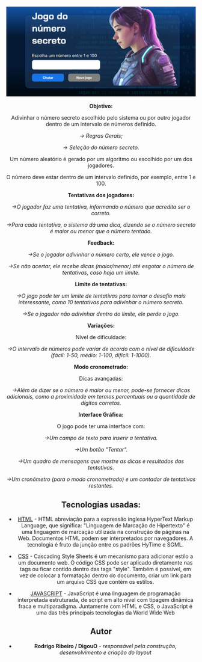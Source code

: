 <div align="center">

<p align="center">
    <img src="img/img_numeroSecreto.png" alt="Numero_Secreto." width="900" height="auto">
</p>

<p align="center"## Descrição Básica:/p>

<b>Objetivo:</b> 

Adivinhar o número secreto escolhido pelo sistema ou por outro jogador dentro de um intervalo de números definido.

<em>-> Regras Gerais;</em>

<em>-> Seleção do número secreto.</em>

Um número aleatório é gerado por um algoritmo ou escolhido por um dos jogadores.

O número deve estar dentro de um intervalo definido, por exemplo, entre 1 e 100.

<b>Tentativas dos jogadores:</b>

<em>->O jogador faz uma tentativa, informando o número que acredita ser o correto.</em>

<em>->Para cada tentativa, o sistema dá uma dica, dizendo se o número secreto é maior ou menor que o número tentado.</em>

<b>Feedback:</b>

<em>->Se o jogador adivinhar o número certo, ele vence o jogo.</em>

<em>->Se não acertar, ele recebe dicas (maior/menor) até esgotar o número de tentativas, caso haja um limite.</em>

<b>Limite de tentativas:</b>

<em>->O jogo pode ter um limite de tentativas para tornar o desafio mais interessante, como 10 tentativas para adivinhar o número secreto.</em>

<em>->Se o jogador não adivinhar dentro do limite, ele perde o jogo.</em>

<b>Variações:</b>

Nível de dificuldade: 

<em>->O intervalo de números pode variar de acordo com o nível de dificuldade (fácil: 1-50, médio: 1-100, difícil: 1-1000).</em>

<b>Modo cronometrado:</b> 

Dicas avançadas: 

<em>->Além de dizer se o número é maior ou menor, pode-se fornecer dicas adicionais, como a proximidade em termos percentuais ou a quantidade de dígitos corretos.</em>

<b>Interface Gráfica:</b>

O jogo pode ter uma interface com:

<em>->Um campo de texto para inserir a tentativa.

->Um botão "Tentar".

->Um quadro de mensagens que mostre as dicas e resultados das tentativas.

->Um cronômetro (para o modo cronometrado) e um contador de tentativas restantes.</em>


## Tecnologias usadas:

* [HTML](https://www.w3schools.com/html/) - HTML abreviação para a expressão inglesa HyperText Markup Language, que significa: "Linguagem de Marcação de Hipertexto" é uma linguagem de marcação utilizada na construção de páginas na Web. Documentos HTML podem ser interpretados por navegadores. A tecnologia é fruto da junção entre os padrões HyTime e SGML.

* [CSS](https://www.w3schools.com/css/default.asp) - Cascading Style Sheets é um mecanismo para adicionar estilo a um documento web. O código CSS pode ser aplicado diretamente nas tags ou ficar contido dentro das tags "style". Também é possível, em vez de colocar a formatação dentro do documento, criar um link para um arquivo CSS que contém os estilos.

* [JAVASCRIPT](https://www.w3schools.com/js/default.asp) - JavaScript é uma linguagem de programação interpretada estruturada, de script em alto nível com tipagem dinâmica fraca e multiparadigma. Juntamente com HTML e CSS, o JavaScript é uma das três principais tecnologias da World Wide Web


## Autor

* **Rodrigo Ribeiro / DigouO** - *responsável pela construção, desenvolvimento e criação do layout*
</div>
